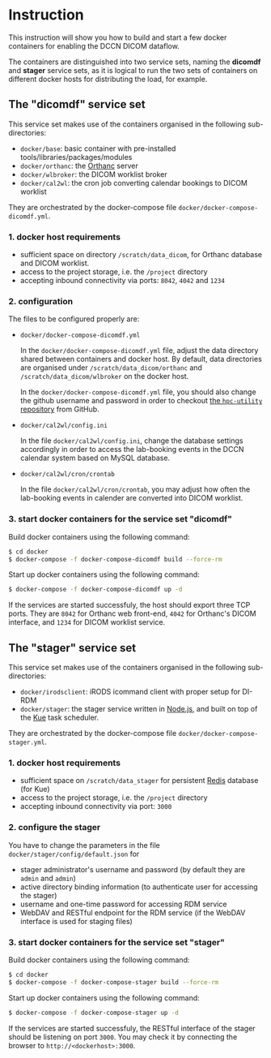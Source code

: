 # Instruction 

This instruction will show you how to build and start a few docker containers for enabling the DCCN DICOM dataflow.

The containers are distinguished into two service sets, naming the __dicomdf__ and __stager__ service sets, as it is logical to run the two sets of containers on different docker hosts for distributing the load, for example.

## The "dicomdf" service set

This service set makes use of the containers organised in the following sub-directories:

- `docker/base`: basic container with pre-installed tools/libraries/packages/modules
- `docker/orthanc`: the [Orthanc](http://www.orthanc-server.com) server
- `docker/wlbroker`: the DICOM worklist broker
- `docker/cal2wl`: the cron job converting calendar bookings to DICOM worklist

They are orchestrated by the docker-compose file `docker/docker-compose-dicomdf.yml`.

### 1. docker host requirements

- sufficient space on directory `/scratch/data_dicom`, for Orthanc database and DICOM worklist.
- access to the project storage, i.e. the `/project` directory
- accepting inbound connectivity via ports: `8042`, `4042` and `1234`

### 2. configuration

The files to be configured properly are:

- `docker/docker-compose-dicomdf.yml`

  In the `docker/docker-compose-dicomdf.yml` file, adjust the data directory shared between containers and docker host. By default, data directories are organised under `/scratch/data_dicom/orthanc` and `/scratch/data_dicom/wlbroker` on the docker host.

  In the `docker/docker-compose-dicomdf.yml` file, you should also change the github username and password in order to checkout [the `hpc-utility` repository](https://github.com/Donders-Institute/hpc-utility) from GitHub.

- `docker/cal2wl/config.ini`

  In the file `docker/cal2wl/config.ini`, change the database settings accordingly in order to access the lab-booking events in the DCCN calendar system based on MySQL database.

- `docker/cal2wl/cron/crontab`

  In the file `docker/cal2wl/cron/crontab`, you may adjust how often the lab-booking events in calender are converted into DICOM worklist.

### 3. start docker containers for the service set "dicomdf" 

Build docker containers using the following command:

```bash
$ cd docker
$ docker-compose -f docker-compose-dicomdf build --force-rm
```

Start up docker containers using the following command:

```bash
$ docker-compose -f docker-compose-dicomdf up -d
```

If the services are started successfuly, the host should export three TCP ports.  They are `8042` for Orthanc web front-end, `4042` for Orthanc's DICOM interface, and `1234` for DICOM worklist service.

## The "stager" service set

This service set makes use of the containers organised in the following sub-directories:

- `docker/irodsclient`: iRODS icommand client with proper setup for DI-RDM
- `docker/stager`: the stager service written in [Node.js](http://nodejs.org), and built on top of the [Kue](http://automattic.github.io/kue/) task scheduler.

They are orchestrated by the docker-compose file `docker/docker-compose-stager.yml`.

### 1. docker host requirements

- sufficient space on `/scratch/data_stager` for persistent [Redis](http://redis.io) database (for Kue)
- access to the project storage, i.e. the `/project` directory
- accepting inbound connectivity via port: `3000`

### 2. configure the stager

You have to change the parameters in the file `docker/stager/config/default.json` for

- stager administrator's username and password (by default they are `admin` and `admin`)
- active directory binding information (to authenticate user for accessing the stager)
- username and one-time password for accessing RDM service
- WebDAV and RESTful endpoint for the RDM service (if the WebDAV interface is used for staging files)

### 3. start docker containers for the service set "stager"

Build docker containers using the following command:

```bash
$ cd docker
$ docker-compose -f docker-compose-stager build --force-rm
```

Start up docker containers using the following command:

```bash
$ docker-compose -f docker-compose-stager up -d
```

If the services are started successfuly, the RESTful interface of the stager should be listening on port `3000`.  You may check it by connecting the browser to `http://<dockerhost>:3000`. 
